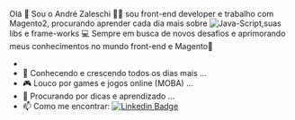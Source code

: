 Olá 👋
Sou o André Zaleschi 💁‍♂️ sou front-end developer e trabalho com Magento2, procurando aprender cada dia mais sobre ![Java-Script](https://img.shields.io/badge/Java-Script-yellow.svg),suas libs e frame-works 💻
Sempre em busca de novos desafios e aprimorando meus conhecimentos no mundo front-end e Magento🔔 

- 
- 🌱 Conhecendo e crescendo todos os dias mais ...
- 🎮 Louco por games e jogos online (MOBA) ...
- 🤔 Procurando por dicas e aprendizado ...
- 📫 Como me encontrar: [![Linkedin Badge](https://img.shields.io/badge/-LinkedIn-blue?style=flat-square&logo=Linkedin&logoColor=white&link=https://www.linkedin.com/in/andr%C3%A9-bersani-zaleschi-33a180104/)](https://www.linkedin.com/in/andr%C3%A9-bersani-zaleschi-33a180104/) 

